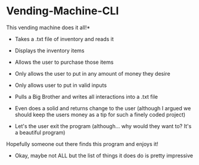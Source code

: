 # Vending-Machine-CLI

This vending machine does it all!*

- Takes a .txt file of inventory and reads it

- Displays the inventory items

- Allows the user to purchase those items

- Only allows the user to put in any amount of money they desire

- Only allows user to put in valid inputs

- Pulls a Big Brother and writes all interactions into a .txt file

- Even does a solid and returns change to the user (although I argued we should keep the users money as a tip for such a finely coded project)

- Let's the user exit the program (although... why would they want to? It's a beautiful program)

Hopefully someone out there finds this program and enjoys it!

* Okay, maybe not ALL but the list of things it does do is pretty impressive
